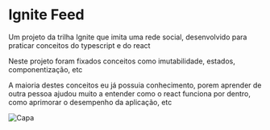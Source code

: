 <h1>Ignite Feed</h1>

<p>Um projeto da trilha Ignite que imita uma rede social, 
    desenvolvido para praticar conceitos do typescript e do react</p>

<p>Neste projeto foram fixados conceitos como imutabilidade, 
    estados, 
    componentização, etc</p>

<p>A maioria destes conceitos eu já possuia conhecimento, 
    porem aprender de outra pessoa ajudou muito a entender como o react funciona por dentro, 
    como aprimorar o desempenho da aplicação, etc</p>
    
![Capa](https://user-images.githubusercontent.com/104699555/210860240-324bd01a-7a1e-4ceb-afa7-2073a74466fb.png)
